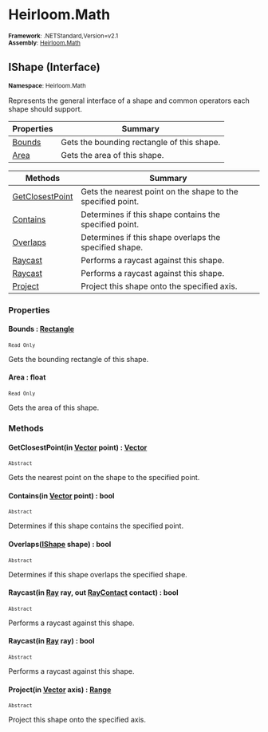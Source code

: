# Heirloom.Math

<small>**Framework**: .NETStandard,Version=v2.1</small>  
<small>**Assembly**: [Heirloom.Math](../Heirloom.Math/Heirloom.Math.md)</small>  

## IShape (Interface)
<small>**Namespace**: Heirloom.Math</sub></small>  

Represents the general interface of a shape and common operators each shape should support.

| Properties          | Summary                                    |
|---------------------|--------------------------------------------|
| [Bounds](#BOUNBCFE) | Gets the bounding rectangle of this shape. |
| [Area](#AREA9F52)   | Gets the area of this shape.               |

| Methods                      | Summary                                                     |
|------------------------------|-------------------------------------------------------------|
| [GetClosestPoint](#GETC53DD) | Gets the nearest point on the shape to the specified point. |
| [Contains](#CONTD0AE)        | Determines if this shape contains the specified point.      |
| [Overlaps](#OVER7F2D)        | Determines if this shape overlaps the specified shape.      |
| [Raycast](#RAYC408E)         | Performs a raycast against this shape.                      |
| [Raycast](#RAYC408E)         | Performs a raycast against this shape.                      |
| [Project](#PROJAD47)         | Project this shape onto the specified axis.                 |

### Properties

#### <a name="BOUNBCFE"></a> Bounds : [Rectangle](Heirloom.Math.Rectangle.md)

<small>`Read Only`</small>

Gets the bounding rectangle of this shape.

#### <a name="AREA9F52"></a> Area : float

<small>`Read Only`</small>

Gets the area of this shape.

### Methods

#### <a name="GETCDAC0"></a> GetClosestPoint(in [Vector](Heirloom.Math.Vector.md) point) : [Vector](Heirloom.Math.Vector.md)
<small>`Abstract`</small>

Gets the nearest point on the shape to the specified point.


#### <a name="CONT3338"></a> Contains(in [Vector](Heirloom.Math.Vector.md) point) : bool
<small>`Abstract`</small>

Determines if this shape contains the specified point.


#### <a name="OVER450A"></a> Overlaps([IShape](Heirloom.Math.IShape.md) shape) : bool
<small>`Abstract`</small>

Determines if this shape overlaps the specified shape.


#### <a name="RAYC4B66"></a> Raycast(in [Ray](Heirloom.Math.Ray.md) ray, out [RayContact](Heirloom.Math.RayContact.md) contact) : bool
<small>`Abstract`</small>

Performs a raycast against this shape.


#### <a name="RAYCACE7"></a> Raycast(in [Ray](Heirloom.Math.Ray.md) ray) : bool
<small>`Abstract`</small>

Performs a raycast against this shape.


#### <a name="PROJDD62"></a> Project(in [Vector](Heirloom.Math.Vector.md) axis) : [Range](Heirloom.Math.Range.md)
<small>`Abstract`</small>

Project this shape onto the specified axis.


